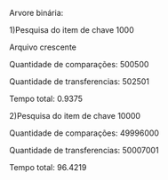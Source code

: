 Arvore binária:

1)Pesquisa do item de chave 1000


Arquivo crescente


Quantidade de comparações: 500500


Quantidade de transferencias: 502501


Tempo total: 0.9375


2)Pesquisa do item de chave 10000


Quantidade de comparações: 49996000


Quantidade de transferencias: 50007001


Tempo total: 96.4219
